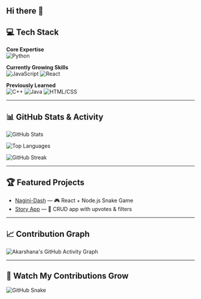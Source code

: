 ## Hi there 👋

<!--
**Akarshana06/Akarshana06** is a ✨ _special_ ✨ repository because its `README.md` (this file) appears on your GitHub profile.

Here are some ideas to get you started:

- 🔭 I’m currently working on ...
- 🌱 I’m currently learning ...
- 👯 I’m looking to collaborate on ...
- 🤔 I’m looking for help with ...
- 💬 Ask me about ...
- 📫 How to reach me: ...
- 😄 Pronouns: ...
- ⚡ Fun fact: ...
-->
 
 
## 💻 Tech Stack

**Core Expertise**  
![Python](https://img.shields.io/badge/Python-100%25-3776AB?style=for-the-badge&logo=python&logoColor=white)

**Currently Growing Skills**  
![JavaScript](https://img.shields.io/badge/JavaScript-50%25-F7DF1E?style=for-the-badge&logo=javascript&logoColor=black)
![React](https://img.shields.io/badge/React-50%25-61DAFB?style=for-the-badge&logo=react&logoColor=black)

**Previously Learned**  
![C++](https://img.shields.io/badge/C++-30%25-00599C?style=for-the-badge&logo=cplusplus&logoColor=white)
![Java](https://img.shields.io/badge/Java-30%25-E76F00?style=for-the-badge&logo=java&logoColor=white)
![HTML/CSS](https://img.shields.io/badge/HTML/CSS-80%25-E34F26?style=for-the-badge&logo=html5&logoColor=white)

---

## 📊 GitHub Stats & Activity

![GitHub Stats](https://github-readme-stats.vercel.app/api?username=Akarshana06&show_icons=true&theme=radical&hide_border=true&rank_icon=github&include_all_commits=true&count_private=true)

![Top Languages](https://github-readme-stats.vercel.app/api/top-langs/?username=Akarshana06&layout=compact&theme=radical&hide_border=true)

![GitHub Streak](https://streak-stats.demolab.com?user=Akarshana06&theme=radical&hide_border=true)

---

## 🏆 Featured Projects

- [Nagini-Dash](https://github.com/Akarshana06/nagini-dash) — 🎮 React + Node.js Snake Game  
- [Story App](https://github.com/Akarshana06/story-app) — 📝 CRUD app with upvotes & filters  

---

## 📈 Contribution Graph

![Akarshana's GitHub Activity Graph](https://github-readme-activity-graph.vercel.app/graph?username=Akarshana06&bg_color=0D1117&color=58A6FF&line=58A6FF&point=F8D847&hide_border=true)

---

## 🐍 Watch My Contributions Grow

![GitHub Snake](https://github.com/Akarshana06/Akarshana06/blob/output/github-contribution-grid-snake-dark.svg)

